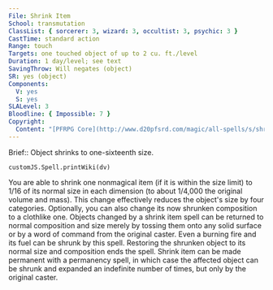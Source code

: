 ```yaml
---
File: Shrink Item
School: transmutation
ClassList: { sorcerer: 3, wizard: 3, occultist: 3, psychic: 3 }
CastTime: standard action
Range: touch
Targets: one touched object of up to 2 cu. ft./level
Duration: 1 day/level; see text
SavingThrow: Will negates (object)
SR: yes (object)
Components:
  V: yes
  S: yes
SLALevel: 3
Bloodline: { Impossible: 7 }
Copyright:
  Content: "[PFRPG Core](http://www.d20pfsrd.com/magic/all-spells/s/shrink-item)"
---
```

Brief:: Object shrinks to one-sixteenth size.

```dataviewjs
customJS.Spell.printWiki(dv)
```

You are able to shrink one nonmagical item (if it is within the size limit) to 1/16 of its normal size in each dimension (to about 1/4,000 the original volume and mass). This change effectively reduces the object's size by four categories. Optionally, you can also change its now shrunken composition to a clothlike one.  Objects changed by a shrink item spell can be returned to normal composition and size merely by tossing them onto any solid surface or by a word of command from the original caster. Even a burning fire and its fuel can be shrunk by this spell. Restoring the shrunken object to its normal size and composition ends the spell.  Shrink item can be made permanent with a permanency spell, in which case the affected object can be shrunk and expanded an indefinite number of times, but only by the original caster.
